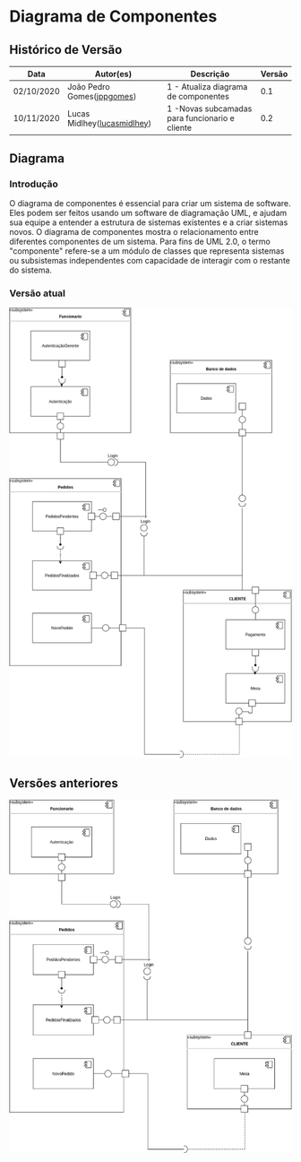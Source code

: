 # Diagrama de Componentes

## Histórico de Versão

<table>
  <thead>
    <tr>
      <th>Data</th>
      <th>Autor(es)</th>
      <th>Descrição</th>
      <th>Versão</th>  
    </tr>
  </thead>

  <tbody>
    <tr>
      <td>02/10/2020</td>
      <td>
        João Pedro Gomes(<a target="blank" href="https://github.com/jppgomes">jppgomes</a>)
      </td>
      <td>
        1 - Atualiza diagrama de componentes
      </td>
      <td>0.1</td>
    </tr>
    <tr>
      <td>10/11/2020</td>
      <td>
        Lucas Midlhey(<a target="blank" href="https://github.com/lucasmidlhey">lucasmidlhey</a>)
      </td>
      <td>
        1 -Novas subcamadas para funcionario e cliente
      </td>
      <td>0.2</td>
    </tr>
  </tbody>
</table>

## Diagrama

### Introdução

O diagrama de componentes é essencial para criar um sistema de software. Eles podem ser feitos usando um software de diagramação UML, e ajudam sua equipe a entender a estrutura de sistemas existentes e a criar sistemas novos. O diagrama de componentes mostra o relacionamento entre diferentes componentes de um sistema. Para fins de UML 2.0, o termo "componente" refere-se a um módulo de classes que representa sistemas ou subsistemas independentes com capacidade de interagir com o restante do sistema.

### Versão atual

[![Diagrama de componentes](../../images/UML/componentes_v2.png)](https://ibb.co/RNC0qVK)

## Versões anteriores

[![Diagrama de classes](../../images/UML/DiagramaComponentes.png)](https://ibb.co/jDd97Cv)
